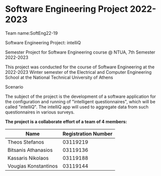 # Software Engineering Project 2022-2023

Team name:SoftEng22-19

Software Engineering Project: intelliQ

Semester Project for Software Engineering course @ NTUA, 7th Semester 2022-2023

This project was conducted for the course of Software Engineering at the 2022-2023 Winter semester of the Electrical and Computer Engineering School at the National Technical University of Athens

Scenario

The subject of the project is the development of a software application for the configuration and
running  of "intelligent questionnaires", which will be called "intelliQ". The intelliQ app will
used to aggregate data from such questionnaires in various surveys.

**The project is a collaborate effort of a team of 4 members:**

| Name | Registration Number
| ----- | -----
| Theos Stefanos | 03119219
| Bitsanis Athanasios | 03119136
| Kassaris Nikolaos | 03119188
| Vougias Konstantinos | 03119144